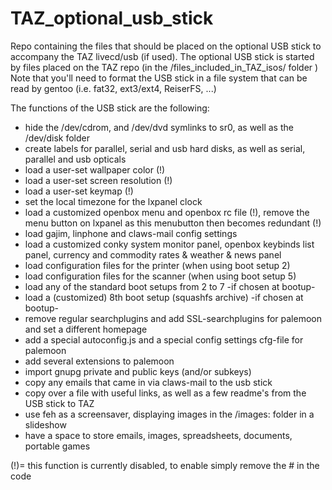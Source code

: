 # TAZ_optional_usb_stick
Repo containing the files that should be placed on the optional USB stick to accompany the TAZ livecd/usb (if used).
The optional USB stick is started by files placed on the TAZ repo (in the /files_included_in_TAZ_isos/ folder )
Note that you'll need to format the USB stick in a file system that can be read by gentoo (i.e. fat32, ext3/ext4, ReiserFS, ...)

The functions of the USB stick are the following:
* hide the /dev/cdrom, and /dev/dvd symlinks to sr0, as well as the /dev/disk folder
* create labels for parallel, serial and usb hard disks, as well as serial, parallel and usb opticals
* load a user-set wallpaper color (!)
* load a user-set screen resolution (!)
* load a user-set keymap (!)
* set the local timezone for the lxpanel clock
* load a customized openbox menu and openbox rc file (!), remove the menu button on lxpanel as this menubutton then becomes redundant (!)
* load gajim, linphone and claws-mail config settings
* load a customized conky system monitor panel, openbox keybinds list panel, currency and commodity rates & weather & news panel
* load configuration files for the printer (when using boot setup 2)
* load configuration files for the scanner (when using boot setup 5)
* load any of the standard boot setups from 2 to 7 -if chosen at bootup-
* load a (customized) 8th boot setup (squashfs archive) -if chosen at bootup-
* remove regular searchplugins and add SSL-searchplugins for palemoon and set a different homepage
* add a special autoconfig.js and a special config settings cfg-file for palemoon
* add several extensions to palemoon
* import gnupg private and public keys (and/or subkeys)
* copy any emails that came in via claws-mail to the usb stick
* copy over a file with useful links, as well as a few readme's from the USB stick to TAZ
* use feh as a screensaver, displaying images in the /images: folder in a slideshow
* have a space to store emails, images, spreadsheets, documents, portable games

(!)= this function is currently disabled, to enable simply remove the # in the code
